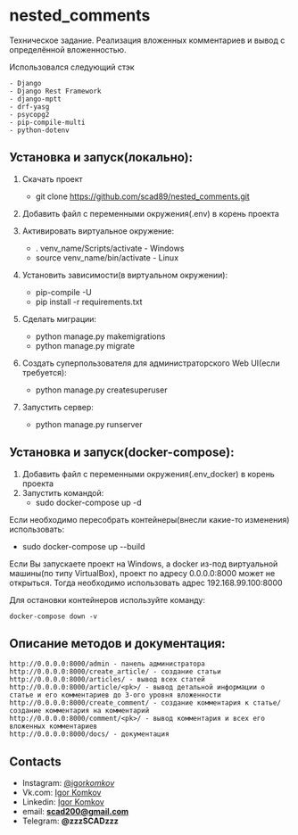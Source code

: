 # nested_comments

Техническое задание. Реализация вложенных комментариев и вывод с определённой вложенностью.

Использовался следующий стэк

```
- Django
- Django Rest Framework
- django-mptt
- drf-yasg
- psycopg2
- pip-compile-multi
- python-dotenv
```

## Установка и запуск(локально):

1. Скачать проект

   - git clone https://github.com/scad89/nested_comments.git

2. Добавить файл с переменными окружения(.env) в корень проекта

3. Активировать виртуальное окружение:

   - . venv_name/Scripts/activate - Windows
   - source venv_name/bin/activate - Linux

4. Установить зависимости(в виртуальном окружении):

   - pip-compile -U
   - pip install -r requirements.txt

5. Сделать миграции:

   - python manage.py makemigrations
   - python manage.py migrate

6. Создать суперпользователя для администраторского Web UI(если требуется):

   - python manage.py createsuperuser

7. Запустить сервер:

   - python manage.py runserver

## Установка и запуск(docker-compose):

1. Добавить файл с переменными окружения(.env_docker) в корень проекта
2. Запустить командой:
   - sudo docker-compose up -d

Если необходимо пересобрать контейнеры(внесли какие-то изменения) использовать:

- sudo docker-compose up --build

Если Вы запускаете проект на Windows, а docker из-под виртуальной машины(по типу VirtualBox), проект
по адресу 0.0.0.0:8000 может не открыться. Тогда необходимо использовать адрес 192.168.99.100:8000

Для остановки контейнеров используйте команду:

```
docker-compose down -v
```

## Описание методов и документация:

```
http://0.0.0.0:8000/admin - панель администратора
http://0.0.0.0:8000/create_article/ - создание статьи
http://0.0.0.0:8000/articles/ - вывод всех статей
http://0.0.0.0:8000/article/<pk>/ - вывод детальной информации о статье и его комментариев до 3-ого уровня вложенности
http://0.0.0.0:8000/create_comment/ - создание комментария к статье/создание комментария на комментарий
http://0.0.0.0:8000/comment/<pk>/ - вывод комментария и всех его вложенных комментариев
http://0.0.0.0:8000/docs/ - документация
```

## Contacts

- Instagram: [@igor*komkov*](https://www.instagram.com/igor_komkov_/)
- Vk.com: [Igor Komkov](https://vk.com/zzzscadzzz)
- Linkedin: [Igor Komkov](https://www.linkedin.com/in/igor-komkov/)
- email: **scad200@gmail.com**
- Telegram: **@zzzSCADzzz**
